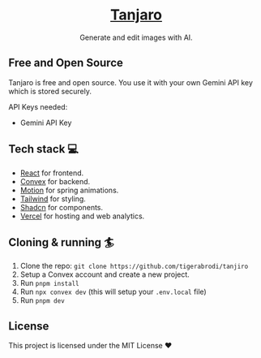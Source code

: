 <div align="center">
<h1 align="center">
  <a href="https://tanjaro.com/">Tanjaro</a>
</h1>
  <p>
    Generate and edit images with AI.
  </p>
</div>

## Free and Open Source

Tanjaro is free and open source. You use it with your own Gemini API key which is stored securely.

API Keys needed:

- Gemini API Key

## Tech stack 💻

- [React](https://react.dev/) for frontend.
- [Convex](https://www.convex.dev/) for backend.
- [Motion](https://motion.dev/) for spring animations.
- [Tailwind](https://tailwindcss.com/) for styling.
- [Shadcn](https://ui.shadcn.com/) for components.
- [Vercel](https://vercel.com/) for hosting and web analytics.

## Cloning & running 🏄

1. Clone the repo: `git clone https://github.com/tigerabrodi/tanjiro`
2. Setup a Convex account and create a new project.
3. Run `pnpm install`
4. Run `npx convex dev` (this will setup your `.env.local` file)
5. Run `pnpm dev`

## License

This project is licensed under the MIT License ❤️
